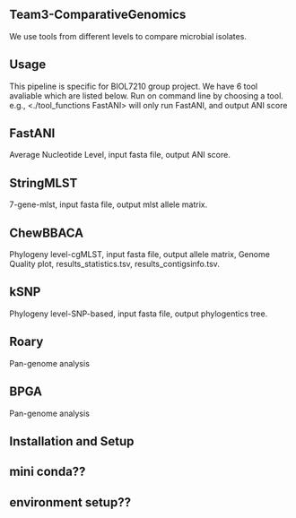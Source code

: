 ## Team3-ComparativeGenomics 
We use tools from different levels to compare microbial isolates.
## Usage
This pipeline is specific for BIOL7210 group project. We have 6 tool avaliable which are listed below. Run on command line by choosing a tool. e.g., <./tool_functions FastANI> will only run FastANI, and output ANI score 

## FastANI
Average Nucleotide Level, input fasta file, output ANI score.
## StringMLST
7-gene-mlst, input fasta file, output mlst allele matrix.
## ChewBBACA
Phylogeny level-cgMLST, input fasta file, output allele matrix, Genome Quality plot, results_statistics.tsv, results_contigsinfo.tsv.
## kSNP
Phylogeny level-SNP-based, input fasta file, output phylogentics tree.
## Roary
Pan-genome analysis
## BPGA
Pan-genome analysis

## Installation and Setup
## mini conda??
## environment setup??

